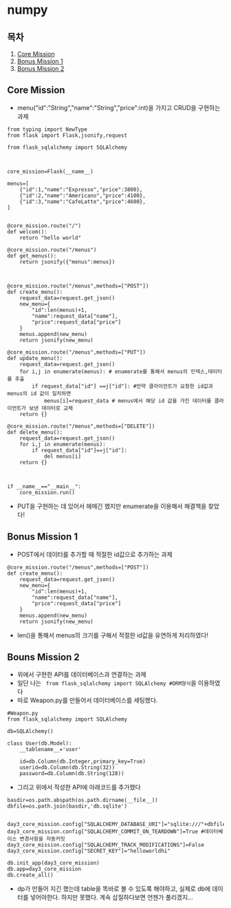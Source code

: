 numpy
=====
## 목차
1. [Core Mission](#-Core-Mission)
2. [Bonus Mission 1](#-Bonus-Mission-1)
3. [Bonus Mission 2](#-Bonus-Mission-2)
## Core Mission
- menu("id":"String","name":"String","price":int)을 가지고 CRUD을 구현하는 과제

```
from typing import NewType
from flask import Flask,jsonify,request

from flask_sqlalchemy import SQLAlchemy



core_mission=Flask(__name__)

menus=[
    {"id":1,"name":"Expresso","price":3800},
    {"id":2,"name":"Americano","price":4100},
    {"id":3,"name":"CafeLatte","price":4600},
]


@core_mission.route("/")
def welcom():
    return "hello world"

@core_mission.route("/menus") 
def get_menus():
    return jsonify({"menus":menus})



@core_mission.route("/menus",methods=["POST"])
def create_menu():
    request_data=request.get_json()
    new_menu={
        "id":len(menus)+1,                    
        "name":request_data["name"],
        "price":request_data["price"]
    }
    menus.append(new_menu)
    return jsonify(new_menu)

@core_mission.route("/menus",methods=["PUT"])
def update_menu():
    request_data=request.get_json()
    for i,j in enumerate(menus): # enumerate를 통해서 menus의 인덱스,데이터를 추출
        if request_data["id"] ==j["id"]: #만약 클라이언트가 요청한 id값과 menus의 id 값이 일치하면
            menus[i]=request_data # menus에서 해당 id 값을 가진 데이터를 클라이언트가 보낸 데이터로 교체
    return {}

@core_mission.route("/menus",methods=["DELETE"])
def delete_menu():
    request_data=request.get_json()
    for i,j in enumerate(menus):
        if request_data["id"]==j["id"]:
            del menus[i]
    return {}
    


if __name__=="__main__":
    core_mission.run()

```
- PUT을 구현하는 데 있어서 헤메긴 했지만 enumerate을 이용해서 해결책을 찾았다!


## Bonus Mission 1
- POST에서 데이터를 추가할 때 적절한 id값으로 추가하는 과제

```
@core_mission.route("/menus",methods=["POST"])
def create_menu():
    request_data=request.get_json()
    new_menu={
        "id":len(menus)+1,                    
        "name":request_data["name"],
        "price":request_data["price"]
    }
    menus.append(new_menu)
    return jsonify(new_menu)
 ```
- len()을 통해서 menus의 크기를 구해서 적절한 id값을 유연하게 처리하였다!

## Bouns Mission 2
- 위에서 구현한 API를 데이터베이스과 연결하는 과제
- 일단 나는 ``` from flask_sqlalchemy import SQLAlchemy #ORM형식```을 이용하였다
- 따로 Weapon.py를 만들어서 데이터베이스를 세팅했다.
```
#Weapon.py
from flask_sqlalchemy import SQLAlchemy

db=SQLAlchemy()

class User(db.Model):
    __tablename__='user'

    id=db.Column(db.Integer,primary_key=True)
    userid=db.Column(db.String(32))
    password=db.Column(db.String(128))
 ```
- 그리고 위에서 작성한 API에 아래코드를 추가했다
```
basdir=os.path.abspath(os.path.dirname(__file__))
dbfile=os.path.join(basdir,'db.sqlite')


day3_core_mission.config["SQLALCHEMY_DATABASE_URI"]="sqlite:///"+dbfile
day3_core_mission.config["SQLALCHEMY_COMMIT_ON_TEARDOWN"]=True #데이터베이스 변경사항을 자동커밋
day3_core_mission.config["SQLALCHEMY_TRACK_MODIFICATIONS"]=False
day3_core_mission.config["SECRET_KEY"]="helloworldhi"

db.init_app(day3_core_mission)
db.app=day3_core_mission
db.create_all()
```
- dp가 만들어 지긴 했는데 table을 똑바로 볼 수 있도록 해야하고, 실제로 db에 데이터를 넣어야한다. 하지만 못했다. 계속 삽질하다보면 언젠가 풀리겠지...

